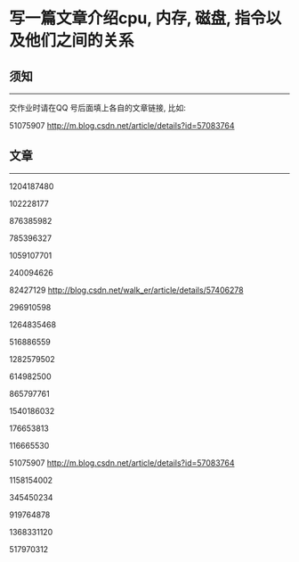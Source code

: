 # 写一篇文章介绍cpu, 内存, 磁盘, 指令以及他们之间的关系

## 须知
---

交作业时请在QQ 号后面填上各自的文章链接, 比如:

51075907 http://m.blog.csdn.net/article/details?id=57083764

## 文章
---

1204187480

102228177

876385982

785396327

1059107701

240094626

82427129 http://blog.csdn.net/walk_er/article/details/57406278

296910598

1264835468

516886559

1282579502

614982500

865797761

1540186032

176653813

116665530

51075907 http://m.blog.csdn.net/article/details?id=57083764

1158154002

345450234

919764878

1368331120

517970312
